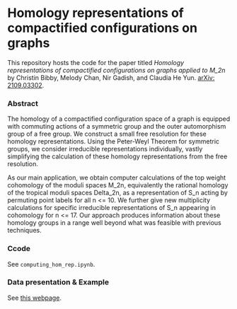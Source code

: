 # Homology representations of compactified configurations on graphs
This repository hosts the code for the paper titled *Homology representations of compactified configurations on graphs applied to M_2n* by Christin Bibby, Melody Chan, Nir Gadish, and Claudia He Yun. [arXiv: 2109.03302](https://arxiv.org/abs/2109.03302).

### Abstract
The homology of a compactified configuration space of a graph is equipped with commuting actions of a symmetric group and the outer automorphism group of a free group. We construct a small free resolution for these homology representations.
Using the Peter-Weyl Theorem for symmetric groups, we consider irreducible representations individually, vastly simplifying the calculation of these homology representations from the free resolution.

As our main application, we obtain computer calculations of the top weight cohomology of the moduli spaces M_2n, equivalently the rational homology of the tropical moduli spaces Delta_2n, as a representation of S_n acting by permuting point labels for all n <= 10. We further give new multiplicity calculations for specific irreducible representations of S_n appearing in cohomology for n <= 17. Our approach produces information about these homology groups in a range well beyond what was feasible with previous techniques.

### Ccode
See `computing_hom_rep.ipynb`.

### Data presentation & Example
See [this webpage](https://claudiaheyun.github.io/BCGY/).
